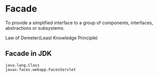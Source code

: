 # Facade

To provide a simplified interface to a group of components, interfaces, abstractions or subsystems.

Law of Demeter(Least Knowledge Principle)

## Facade in JDK

    java.lang.Class
    javax.faces.webapp.FacesServlet


